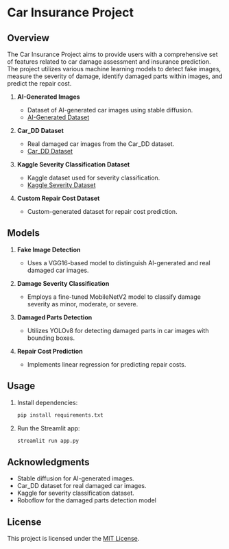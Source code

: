 # Car Insurance Project

## Overview

The Car Insurance Project aims to provide users with a comprehensive set of features related to car damage assessment and insurance prediction. The project utilizes various machine learning models to detect fake images, measure the severity of damage, identify damaged parts within images, and predict the repair cost.

1. **AI-Generated Images**
    - Dataset of AI-generated car images using stable diffusion.
    - [AI-Generated Dataset](URL_TO_AI_GENERATED_DATASET)

2. **Car_DD Dataset**
    - Real damaged car images from the Car_DD dataset.
    - [Car_DD Dataset](https://drive.google.com/file/d/1bbyqVCKZX5Ur5Zg-uKj0jD0maWAVeOLx/view)

3. **Kaggle Severity Classification Dataset**
    - Kaggle dataset used for severity classification.
    - [Kaggle Severity Dataset](https://www.kaggle.com/datasets/prajwalbhamere/car-damage-severity-dataset)

4. **Custom Repair Cost Dataset**
    - Custom-generated dataset for repair cost prediction.

## Models

1. **Fake Image Detection**
    - Uses a VGG16-based model to distinguish AI-generated and real damaged car images.

2. **Damage Severity Classification**
    - Employs a fine-tuned MobileNetV2 model to classify damage severity as minor, moderate, or severe.

3. **Damaged Parts Detection**
    - Utilizes YOLOv8 for detecting damaged parts in car images with bounding boxes.

4. **Repair Cost Prediction**
    - Implements linear regression for predicting repair costs.

## Usage

1. Install dependencies:

    ```bash
    pip install requirements.txt
    ```
2. Run the Streamlit app:

    ```bash
    streamlit run app.py
    ```

## Acknowledgments

- Stable diffusion for AI-generated images.
- Car_DD dataset for real damaged car images.
- Kaggle for severity classification dataset.
- Roboflow for the damaged parts detection model

## License

This project is licensed under the [MIT License](LICENSE).
